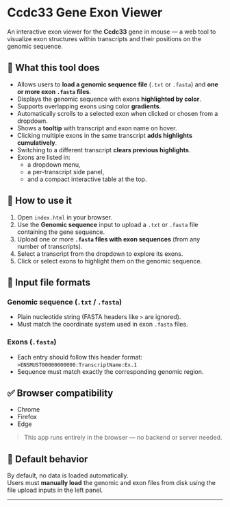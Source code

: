 
# Ccdc33 Gene Exon Viewer

An interactive exon viewer for the **Ccdc33** gene in mouse — a web tool to visualize exon structures within transcripts and their positions on the genomic sequence.

## 🧬 What this tool does

- Allows users to **load a genomic sequence file** (`.txt` or `.fasta`) and **one or more exon `.fasta` files**.
- Displays the genomic sequence with exons **highlighted by color**.
- Supports overlapping exons using color **gradients**.
- Automatically scrolls to a selected exon when clicked or chosen from a dropdown.
- Shows a **tooltip** with transcript and exon name on hover.
- Clicking multiple exons in the same transcript **adds highlights cumulatively**.
- Switching to a different transcript **clears previous highlights**.
- Exons are listed in:
  - a dropdown menu,
  - a per-transcript side panel,
  - and a compact interactive table at the top.

## 📂 How to use it

1. Open `index.html` in your browser.
2. Use the **Genomic sequence** input to upload a `.txt` or `.fasta` file containing the gene sequence.
3. Upload one or more **`.fasta` files with exon sequences** (from any number of transcripts).
4. Select a transcript from the dropdown to explore its exons.
5. Click or select exons to highlight them on the genomic sequence.

## 📄 Input file formats

### Genomic sequence (`.txt` / `.fasta`)
- Plain nucleotide string (FASTA headers like `>` are ignored).
- Must match the coordinate system used in exon `.fasta` files.

### Exons (`.fasta`)
- Each entry should follow this header format:  
  `>ENSMUST00000000000:TranscriptName:Ex.1`
- Sequence must match exactly the corresponding genomic region.

## ✅ Browser compatibility

- Chrome
- Firefox
- Edge

> This app runs entirely in the browser — no backend or server needed.

## 📌 Default behavior

By default, no data is loaded automatically.  
Users must **manually load** the genomic and exon files from disk using the file upload inputs in the left panel.

---
